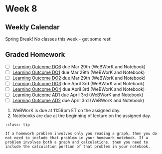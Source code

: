 Week 8
============================


## Weekly Calendar


Spring Break! No classes this week - get some rest!





## Graded Homework 




- [ ] [Learning Outcome DG6](https://webwork.sens.buffalo.edu/webwork2/2023-01-MTH-121-Casper/Learning_Outcome_DG6/) due Mar 29th (WeBWorK and Notebook)
- [ ] [Learning Outcome DO1](https://webwork.sens.buffalo.edu/webwork2/2023-01-MTH-121-Casper/Learning_Outcome_DO1/) due Mar 29th (WeBWorK and Notebook)
- [ ] [Learning Outcome DO2](https://webwork.sens.buffalo.edu/webwork2/2023-01-MTH-121-Casper/Learning_Outcome_DO2/) due Mar 29th (WeBWorK and Notebook)
- [ ] [Learning Outcome DO3](https://webwork.sens.buffalo.edu/webwork2/2023-01-MTH-121-Casper/Learning_Outcome_DO3/) due April 3rd (WeBWorK and Notebook)
- [ ] [Learning Outcome DO4](https://webwork.sens.buffalo.edu/webwork2/2023-01-MTH-121-Casper/Learning_Outcome_DO4/) due April 3rd (WeBWorK and Notebook)
- [ ] [Learning Outcome AD1](https://webwork.sens.buffalo.edu/webwork2/2023-01-MTH-121-Casper/Learning_Outcome_AD1/) due April 3rd (WeBWorK and Notebook)
- [ ] [Learning Outcome AD2](https://webwork.sens.buffalo.edu/webwork2/2023-01-MTH-121-Casper/Learning_Outcome_AD2/) due April 3rd (WeBWorK and Notebook)

1. WeBWorK is due at 11:59pm ET on the assigned day. 
2. Notebooks are due at the beginning of lecture on the assigned day.

```{admonition} HW Notebook and Graphs
:class: tip

If a homework problem involves only you reading a graph, then you do not need to include that problem in your homework notebook. If a problem involves both a graph and calculations, then you need to include the calculation portion of that problem in your notebook.

```


